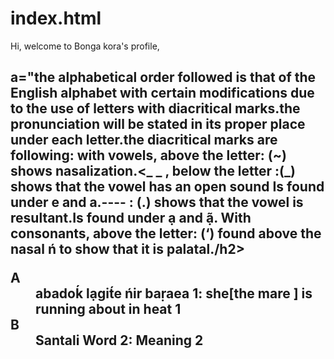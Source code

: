 # index.html
Hi, welcome to Bonga kora's profile,
<section id="dictionary">
    <h2>a="the alphabetical order followed is that of the English alphabet with certain modifications due to the use of letters with diacritical marks.the pronunciation will be stated in its proper place under each letter.the diacritical marks are following: with vowels, above the letter: (~) shows nasalization.<_ _ , below the letter :(_) shows that the vowel has an open sound Is found under e and a.---- : (.) shows that the vowel is resultant.Is found under ạ and ạ̃. With consonants, above the letter: (‘) found above the nasal ń to show that it is palatal./h2>
    <dl>
        <dt>A</dt>
        <dd>
            <strong>abadoḱ lạgit́e ńir baṛaea 1:</strong> she[the  mare ] is running  about in heat 1
        </dd>
        <dt>B</dt>
        <dd>
            <strong>Santali Word 2:</strong> Meaning 2
        </dd>
        <!-- Add more words and meanings as needed -->
    </dl>
</section>
